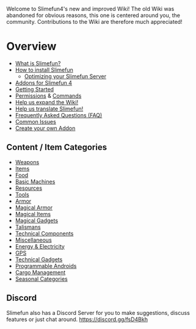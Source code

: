 Welcome to Slimefun4's new and improved Wiki!
The old Wiki was abandoned for obvious reasons, this one is centered around you, the community.
Contributions to the Wiki are therefore much appreciated!

# Overview
* [What is Slimefun?](https://github.com/Slimefun/Slimefun4/wiki/Slimefun-in-a-nutshell)
* [How to install Slimefun](https://github.com/Slimefun/Slimefun4/wiki/Installing-Slimefun)
  * [Optimizing your Slimefun Server](https://github.com/Slimefun/Slimefun4/wiki/Server-Optimizations)
* [Addons for Slimefun 4](https://github.com/Slimefun/Slimefun4/wiki/Addons)
* [Getting Started](https://github.com/Slimefun/Slimefun4/wiki/Getting-Started)
* [Permissions](https://github.com/Slimefun/Slimefun4/wiki/Permissions) & [Commands](https://github.com/Slimefun/Slimefun4/wiki/Commands)
* [Help us expand the Wiki!](https://github.com/Slimefun/Slimefun4/wiki/Expanding-the-Wiki)
* [Help us translate Slimefun!](https://github.com/Slimefun/Slimefun4/wiki/Translating-Slimefun)
* [Frequently Asked Questions (FAQ)](https://github.com/Slimefun/Slimefun4/wiki/FAQ)
* [Common Issues](https://github.com/Slimefun/Slimefun4/wiki/Common-Issues)
* [Create your own Addon](https://github.com/Slimefun/Slimefun4/wiki/Developer-Guide)

## Content / Item Categories
* [Weapons](https://github.com/Slimefun/Slimefun4/wiki/Weapons)
* [Items](https://github.com/Slimefun/Slimefun4/wiki/Items)
* [Food](https://github.com/Slimefun/Slimefun4/wiki/Food)
* [Basic Machines](https://github.com/Slimefun/Slimefun4/wiki/Basic-Machines)
* [Resources](https://github.com/Slimefun/Slimefun4/wiki/Resources)
* [Tools](https://github.com/Slimefun/Slimefun4/wiki/Tools)
* [Armor](https://github.com/Slimefun/Slimefun4/wiki/Armor)
* [Magical Armor](https://github.com/Slimefun/Slimefun4/wiki/Magical-Armor)
* [Magical Items](https://github.com/Slimefun/Slimefun4/wiki/Magical-Items)
* [Magical Gadgets](https://github.com/Slimefun/Slimefun4/wiki/Magical-Gadgets)
* [Talismans](https://github.com/Slimefun/Slimefun4/wiki/Talismans)
* [Technical Components](https://github.com/Slimefun/Slimefun4/wiki/Technical-Components)
* [Miscellaneous](https://github.com/Slimefun/Slimefun4/wiki/Miscellaneous-Items)
* [Energy & Electricity](https://github.com/Slimefun/Slimefun4/wiki/Electric-Machines)
* [GPS](https://github.com/Slimefun/Slimefun4/wiki/GPS)
* [Technical Gadgets](https://github.com/Slimefun/Slimefun4/wiki/Technical-Gadgets)
* [Programmable Androids](https://github.com/Slimefun/Slimefun4/wiki/Androids)
* [Cargo Management](https://github.com/Slimefun/Slimefun4/wiki/Cargo-Management)
* [Seasonal Categories](https://github.com/Slimefun/Slimefun4/wiki/Seasonal-Categories)

## Discord
Slimefun also has a Discord Server for you to make suggestions, discuss features or just chat around.
https://discord.gg/fsD4Bkh
